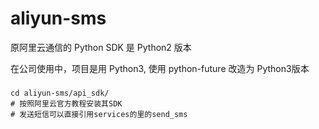 # aliyun-sms
原阿里云通信的 Python SDK 是 Python2 版本

在公司使用中，项目是用 Python3, 使用 python-future 改造为 Python3版本


###

    cd aliyun-sms/api_sdk/
    # 按照阿里云官方教程安装其SDK
    # 发送短信可以直接引用services的里的send_sms
    
